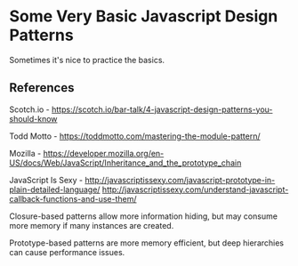 # Some Very Basic Javascript Design Patterns

Sometimes it's nice to practice the basics.

## References

Scotch.io - https://scotch.io/bar-talk/4-javascript-design-patterns-you-should-know

Todd Motto - https://toddmotto.com/mastering-the-module-pattern/

Mozilla - https://developer.mozilla.org/en-US/docs/Web/JavaScript/Inheritance_and_the_prototype_chain

JavaScript Is Sexy - http://javascriptissexy.com/javascript-prototype-in-plain-detailed-language/
http://javascriptissexy.com/understand-javascript-callback-functions-and-use-them/

Closure-based patterns allow more information hiding, but may consume more memory if many instances are created.

Prototype-based patterns are more memory efficient, but deep hierarchies can cause performance issues.

